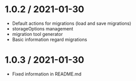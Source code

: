 1.0.2 / 2021-01-30
===================
* Default actions for migrations (load and save migrations)
* storageOptions management
* migration tool generator
* Basic information regard migrations

1.0.3 / 2021-01-30
===================
* Fixed information in README.md
